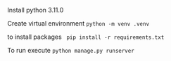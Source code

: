 Install python 3.11.0

Create virtual environment 
```python -m venv .venv```

to install packages
```  pip install -r requirements.txt ```

To run execute
```python manage.py runserver```